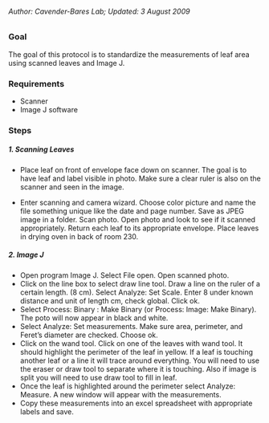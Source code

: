 ###### Author: Cavender-Bares Lab; Updated: 3 August 2009

### Goal

The goal of this protocol is to standardize the measurements of leaf
area using scanned leaves and Image J.

### Requirements

-   Scanner
-   Image J software

### Steps

##### 1. Scanning Leaves

-   Place leaf on front of envelope face down on scanner. The goal is to
    have leaf and label visible in photo. Make sure a clear ruler is
    also on the scanner and seen in the image.

-   Enter scanning and camera wizard. Choose color picture and name the
    file something unique like the date and page number. Save as JPEG
    image in a folder. Scan photo. Open photo and look to see if it
    scanned appropriately. Return each leaf to its appropriate envelope.
    Place leaves in drying oven in back of room 230.

##### 2. Image J

-   Open program Image J. Select File open. Open scanned photo.
-   Click on the line box to select draw line tool. Draw a line on the
    ruler of a certain length. (8 cm). Select Analyze: Set Scale. Enter
    8 under known distance and unit of length cm, check global. Click
    ok.
-   Select Process: Binary : Make Binary (or Process: Image: Make
    Binary). The poto will now appear in black and white.
-   Select Analyze: Set measurements. Make sure area, perimeter, and
    Feret’s diameter are checked. Choose ok.
-   Click on the wand tool. Click on one of the leaves with wand tool.
    It should highlight the perimeter of the leaf in yellow. If a leaf
    is touching another leaf or a line it will trace around everything.
    You will need to use the eraser or draw tool to separate where it is
    touching. Also if image is split you will need to use draw tool to
    fill in leaf.
-   Once the leaf is highlighted around the perimeter select Analyze:
    Measure. A new window will appear with the measurements.
-   Copy these measurements into an excel spreadsheet with appropriate
    labels and save.
